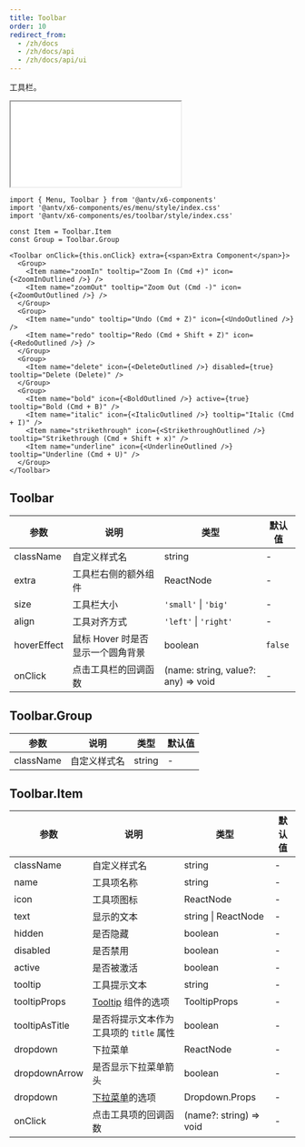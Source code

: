 ```yaml
---
title: Toolbar
order: 10
redirect_from:
  - /zh/docs
  - /zh/docs/api
  - /zh/docs/api/ui
---
```


工具栏。

<iframe src="/demos/api/ui/toolbar/basic"></iframe>

```tsx
import { Menu, Toolbar } from '@antv/x6-components'
import '@antv/x6-components/es/menu/style/index.css'
import '@antv/x6-components/es/toolbar/style/index.css'

const Item = Toolbar.Item 
const Group = Toolbar.Group

<Toolbar onClick={this.onClick} extra={<span>Extra Component</span>}>
  <Group>
    <Item name="zoomIn" tooltip="Zoom In (Cmd +)" icon={<ZoomInOutlined />} />
    <Item name="zoomOut" tooltip="Zoom Out (Cmd -)" icon={<ZoomOutOutlined />} />
  </Group>
  <Group>
    <Item name="undo" tooltip="Undo (Cmd + Z)" icon={<UndoOutlined />} />
    <Item name="redo" tooltip="Redo (Cmd + Shift + Z)" icon={<RedoOutlined />} />
  </Group>
  <Group>
    <Item name="delete" icon={<DeleteOutlined />} disabled={true} tooltip="Delete (Delete)" />
  </Group>
  <Group>
    <Item name="bold" icon={<BoldOutlined />} active={true} tooltip="Bold (Cmd + B)" />
    <Item name="italic" icon={<ItalicOutlined />} tooltip="Italic (Cmd + I)" />
    <Item name="strikethrough" icon={<StrikethroughOutlined />} tooltip="Strikethrough (Cmd + Shift + x)" />
    <Item name="underline" icon={<UnderlineOutlined />} tooltip="Underline (Cmd + U)" />
  </Group>
</Toolbar>
```

## Toolbar

| 参数        | 说明                              | 类型                                | 默认值  |
|-------------|---------------------------------|-------------------------------------|---------|
| className   | 自定义样式名                      | string                              | -       |
| extra       | 工具栏右侧的额外组件              | ReactNode                           | -       |
| size        | 工具栏大小                        | `'small'` \| `'big'`                | -       |
| align       | 工具对齐方式                      | `'left'` \| `'right'`               | -       |
| hoverEffect | 鼠标 Hover 时是否显示一个圆角背景 | boolean                             | `false` |
| onClick     | 点击工具栏的回调函数              | (name: string, value?: any) => void | -       |

## Toolbar.Group

| 参数      | 说明         | 类型   | 默认值 |
|-----------|------------|--------|--------|
| className | 自定义样式名 | string | -      |

## Toolbar.Item

| 参数           | 说明                                                            | 类型                    | 默认值 |
|----------------|---------------------------------------------------------------|-------------------------|--------|
| className      | 自定义样式名                                                    | string                  | -      |
| name           | 工具项名称                                                      | string                  | -      |
| icon           | 工具项图标                                                      | ReactNode               | -      |
| text           | 显示的文本                                                      | string \| ReactNode     | -      |
| hidden         | 是否隐藏                                                        | boolean                 | -      |
| disabled       | 是否禁用                                                        | boolean                 | -      |
| active         | 是否被激活                                                      | boolean                 | -      |
| tooltip        | 工具提示文本                                                    | string                  | -      |
| tooltipProps   | [Tooltip](https://ant.design/components/tooltip-cn/) 组件的选项 | TooltipProps            | -      |
| tooltipAsTitle | 是否将提示文本作为工具项的 `title` 属性                         | boolean                 | -      |
| dropdown       | 下拉菜单                                                        | ReactNode               | -      |
| dropdownArrow  | 是否显示下拉菜单箭头                                            | boolean                 | -      |
| dropdown       | [下拉菜单](./dropdown)的选项                                    | Dropdown.Props          | -      |
| onClick        | 点击工具项的回调函数                                            | (name?: string) => void | -      |

